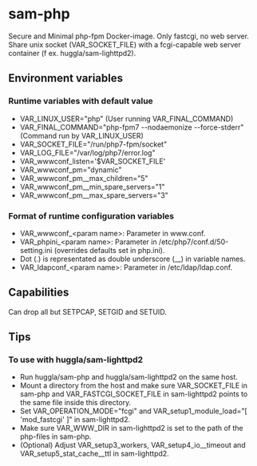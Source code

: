 # sam-php
Secure and Minimal php-fpm Docker-image. Only fastcgi, no web server. Share unix socket (VAR_SOCKET_FILE) with a fcgi-capable web server container (f ex. huggla/sam-lighttpd2).

## Environment variables
### Runtime variables with default value
* VAR_LINUX_USER="php" (User running VAR_FINAL_COMMAND)
* VAR_FINAL_COMMAND="php-fpm7 --nodaemonize --force-stderr" (Command run by VAR_LINUX_USER)
* VAR_SOCKET_FILE="/run/php7-fpm/socket"
* VAR_LOG_FILE="/var/log/php7/error.log"
* VAR_wwwconf_listen='$VAR_SOCKET_FILE'
* VAR_wwwconf_pm="dynamic"
* VAR_wwwconf_pm__max_children="5"
* VAR_wwwconf_pm__min_spare_servers="1"
* VAR_wwwconf_pm__max_spare_servers="3"

### Format of runtime configuration variables
* VAR_wwwconf_&lt;param name&gt;: Parameter in <span>ww</span>w.conf.
* VAR_phpini_&lt;param name&gt;: Parameter in /etc/php7/conf.d/50-setting.ini (overrides defaults set in php.ini).
* Dot (.) is representated as double underscore (\_\_) in variable names.
* VAR_ldapconf_&lt;param name&gt;: Parameter in /etc/ldap/ldap.conf.

## Capabilities
Can drop all but SETPCAP, SETGID and SETUID.

## Tips
### To use with huggla/sam-lighttpd2
* Run huggla/sam-php and huggla/sam-lighttpd2 on the same host.
* Mount a directory from the host and make sure VAR_SOCKET_FILE in sam-php and VAR_FASTCGI_SOCKET_FILE in sam-lighttpd2 points to the same file inside this directory.
* Set VAR_OPERATION_MODE="fcgi" and VAR_setup1_module_load="\[ 'mod_fastcgi' \]" in sam-lighttpd2.
* Make sure VAR_WWW_DIR in sam-lighttpd2 is set to the path of the php-files in sam-php.
* (Optional) Adjust VAR_setup3_workers, VAR_setup4_io__timeout and VAR_setup5_stat_cache__ttl in sam-lighttpd2.
